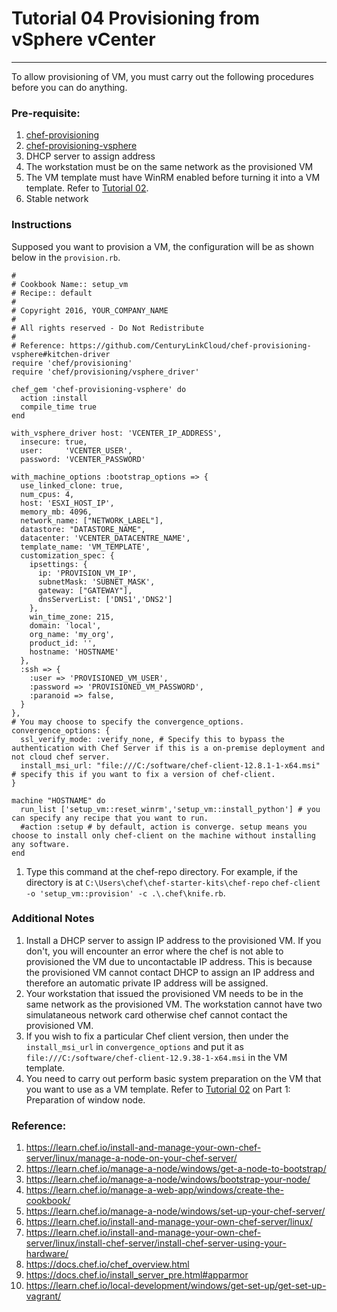 # Tutorial 04 Provisioning from vSphere vCenter
------

To allow provisioning of VM, you must carry out the following procedures before you can do anything.

### Pre-requisite:
1. [chef-provisioning](https://github.com/chef/chef-provisioning)
2. [chef-provisioning-vsphere](https://github.com/CenturyLinkCloud/chef-provisioning-vsphere)
3. DHCP server to assign address
4. The workstation must be on the same network as the provisioned VM
5. The VM template must have WinRM enabled before turning it into a VM template. Refer to [Tutorial 02](tutorial02/).
6. Stable network

### Instructions
Supposed you want to provision a VM, the configuration will be as shown below in the `provision.rb`.
```
#
# Cookbook Name:: setup_vm
# Recipe:: default
#
# Copyright 2016, YOUR_COMPANY_NAME
#
# All rights reserved - Do Not Redistribute
#
# Reference: https://github.com/CenturyLinkCloud/chef-provisioning-vsphere#kitchen-driver
require 'chef/provisioning'
require 'chef/provisioning/vsphere_driver'

chef_gem 'chef-provisioning-vsphere' do
  action :install
  compile_time true
end

with_vsphere_driver host: 'VCENTER_IP_ADDRESS',
  insecure: true,
  user:     'VCENTER_USER',
  password: 'VCENTER_PASSWORD'

with_machine_options :bootstrap_options => {
  use_linked_clone: true,
  num_cpus: 4,
  host: 'ESXI_HOST_IP',
  memory_mb: 4096,
  network_name: ["NETWORK_LABEL"],
  datastore: "DATASTORE_NAME",
  datacenter: 'VCENTER_DATACENTRE_NAME',
  template_name: 'VM_TEMPLATE',
  customization_spec: {
    ipsettings: {
      ip: 'PROVISION_VM_IP',
      subnetMask: 'SUBNET_MASK',
      gateway: ["GATEWAY"],
      dnsServerList: ['DNS1','DNS2']
    },
    win_time_zone: 215,
    domain: 'local',
    org_name: 'my_org',
    product_id: '',
    hostname: 'HOSTNAME'
  },
  :ssh => {
    :user => 'PROVISIONED_VM_USER',
    :password => 'PROVISIONED_VM_PASSWORD',
    :paranoid => false,
  }
},
# You may choose to specify the convergence_options.
convergence_options: {
  ssl_verify_mode: :verify_none, # Specify this to bypass the authentication with Chef Server if this is a on-premise deployment and not cloud chef server.
  install_msi_url: "file:///C:/software/chef-client-12.8.1-1-x64.msi" # specify this if you want to fix a version of chef-client.
}

machine "HOSTNAME" do
  run_list ['setup_vm::reset_winrm','setup_vm::install_python'] # you can specify any recipe that you want to run.
  #action :setup # by default, action is converge. setup means you choose to install only chef-client on the machine without installing any software.
end

```

1. Type this command at the chef-repo directory.
For example, if the directory is at `C:\Users\chef\chef-starter-kits\chef-repo`
`chef-client -o 'setup_vm::provision' -c .\.chef\knife.rb`.

### Additional Notes
1. Install a DHCP server to assign IP address to the provisioned VM. If you don't, you will encounter an error where the chef is not able to provisioned the VM due to uncontactable IP address. This is because the provisioned VM cannot contact DHCP to assign an IP address and therefore an automatic private IP address will be assigned.
2. Your workstation that issued the provisioned VM needs to be in the same network as the provisioned VM. The workstation cannot have two simulataneous network card otherwise chef cannot contact the provisioned VM.
3. If you wish to fix a particular Chef client version, then under the `install_msi_url` in `convergence_options` and put it as `file:///C:/software/chef-client-12.9.38-1-x64.msi` in the VM template.
4. You need to carry out perform basic system preparation on the VM that you want to use as a VM template. Refer to [Tutorial 02](tutorial02/) on Part 1: Preparation of window node.

### Reference:
1.  https://learn.chef.io/install-and-manage-your-own-chef-server/linux/manage-a-node-on-your-chef-server/
2. https://learn.chef.io/manage-a-node/windows/get-a-node-to-bootstrap/
3. https://learn.chef.io/manage-a-node/windows/bootstrap-your-node/
4. https://learn.chef.io/manage-a-web-app/windows/create-the-cookbook/
5. https://learn.chef.io/manage-a-node/windows/set-up-your-chef-server/
6. https://learn.chef.io/install-and-manage-your-own-chef-server/linux/
7. https://learn.chef.io/install-and-manage-your-own-chef-server/linux/install-chef-server/install-chef-server-using-your-hardware/
8. https://docs.chef.io/chef_overview.html
9. https://docs.chef.io/install_server_pre.html#apparmor
10. https://learn.chef.io/local-development/windows/get-set-up/get-set-up-vagrant/
